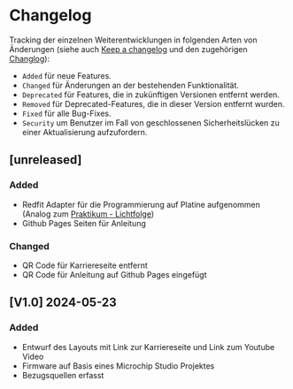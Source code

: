 # Changelog

Tracking der einzelnen Weiterentwicklungen in folgenden Arten von Änderungen
(siehe auch [Keep a changelog](https://keepachangelog.com/en/1.1.0/) und den
zugehörigen [Changlog](https://github.com/olivierlacan/keep-a-changelog/blob/main/CHANGELOG.md)):

- `Added` für neue Features.
- `Changed` für Änderungen an der bestehenden Funktionalität.
- `Deprecated` für Features, die in zukünftigen Versionen entfernt werden.
- `Removed` für Deprecated-Features, die in dieser Version entfernt wurden.
- `Fixed` für alle Bug-Fixes.
- `Security` um Benutzer im Fall von geschlossenen Sicherheitslücken zu einer
Aktualisierung aufzufordern.

## \[unreleased]

### Added

- Redfit Adapter für die Programmierung auf Platine aufgenommen (Analog zum [Praktikum - Lichtfolge](https://github.com/wago-enterprise-education/praktikum-lichtfolge))
- Github Pages Seiten für Anleitung

### Changed

- QR Code für Karriereseite entfernt
- QR Code für Anleitung auf Github Pages eingefügt

## [V1.0] 2024-05-23

### Added

- Entwurf des Layouts mit Link zur Karriereseite und Link zum Youtube Video
- Firmware auf Basis eines Microchip Studio Projektes
- Bezugsquellen erfasst
